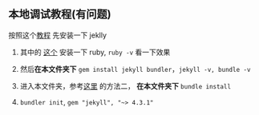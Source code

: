 ## 本地调试教程(有问题)

按照这个[教程](https://www.jianshu.com/p/f500675895e9) 先安装一下 jeklly

1. 其中的 [这个](https://cn.yizeng.me/2013/05/10/setup-jekyll-on-windows/#install-ruby) 安装一下 ruby, 
   `ruby -v`
    看一下效果
   
2. 然后**在本文件夹下** `gem install jekyll bundler`，`jekyll -v, bundle -v`

3. 进入本文件夹，参考[这里](https://www.jianshu.com/p/20ea66b43e21) 的方法二，
   **在本文件夹下** `bundle install`
   
4. `bundler init`, `gem "jekyll", "~> 4.3.1"`